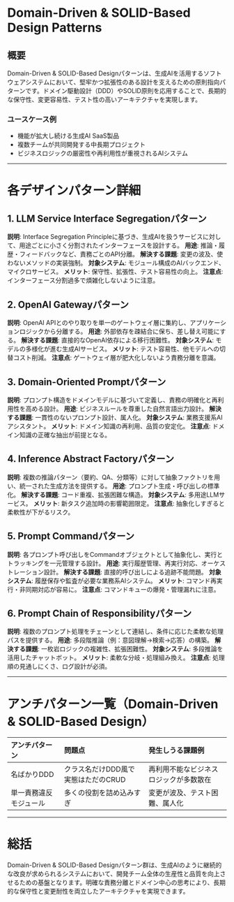 # Domain-Driven & SOLID-Based Design Patterns

## 概要

Domain-Driven & SOLID-Based Designパターンは、生成AIを活用するソフトウェアシステムにおいて、堅牢かつ拡張性のある設計を支えるための原則指向パターンです。ドメイン駆動設計（DDD）やSOLID原則を応用することで、長期的な保守性、変更容易性、テスト性の高いアーキテクチャを実現します。

### ユースケース例

* 機能が拡大し続ける生成AI SaaS製品
* 複数チームが共同開発する中長期プロジェクト
* ビジネスロジックの厳密性や再利用性が重視されるAIシステム

---

# 各デザインパターン詳細

## 1. LLM Service Interface Segregationパターン

**説明**: Interface Segregation Principleに基づき、生成AIを扱うサービスに対して、用途ごとに小さく分割されたインターフェースを設計する。
**用途**: 推論・履歴・フィードバックなど、責務ごとのAPI分離。
**解決する課題**: 変更の波及、使わないメソッドの実装強制。
**対象システム**: モジュール構成のAIバックエンド、マイクロサービス。
**メリット**: 保守性、拡張性、テスト容易性の向上。
**注意点**: インターフェース分割過多で煩雑化しないように注意。

## 2. OpenAI Gatewayパターン

**説明**: OpenAI APIとのやり取りを単一のゲートウェイ層に集約し、アプリケーションロジックから分離する。
**用途**: 外部依存を疎結合に保ち、差し替え可能にする。
**解決する課題**: 直接的なOpenAI依存による移行困難性。
**対象システム**: モデルの多様化が進む生成AIサービス。
**メリット**: テスト容易性、他モデルへの切替コスト削減。
**注意点**: ゲートウェイ層が肥大化しないよう責務分離を意識。

## 3. Domain-Oriented Promptパターン

**説明**: プロンプト構造をドメインモデルに基づいて定義し、責務の明確化と再利用性を高める設計。
**用途**: ビジネスルールを尊重した自然言語出力設計。
**解決する課題**: 一貫性のないプロンプト設計、属人化。
**対象システム**: 業務支援系AIアシスタント。
**メリット**: ドメイン知識の再利用、品質の安定化。
**注意点**: ドメイン知識の正確な抽出が前提となる。

## 4. Inference Abstract Factoryパターン

**説明**: 複数の推論パターン（要約、QA、分類等）に対して抽象ファクトリを用い、統一された生成方法を提供する。
**用途**: プロンプト生成・呼び出しの標準化。
**解決する課題**: コード重複、拡張困難な構造。
**対象システム**: 多用途LLMサービス。
**メリット**: 新タスク追加時の影響範囲限定。
**注意点**: 抽象化しすぎると柔軟性が下がるリスク。

## 5. Prompt Commandパターン

**説明**: 各プロンプト呼び出しをCommandオブジェクトとして抽象化し、実行とトラッキングを一元管理する設計。
**用途**: 実行履歴管理、再実行対応、オーケストレーション設計。
**解決する課題**: 直接的呼び出しによる追跡不能問題。
**対象システム**: 履歴保存や監査が必要な業務系AIシステム。
**メリット**: コマンド再実行・非同期対応が容易に。
**注意点**: コマンドキューの爆発・管理漏れに注意。

## 6. Prompt Chain of Responsibilityパターン

**説明**: 複数のプロンプト処理をチェーンとして連結し、条件に応じた柔軟な処理パスを提供する。
**用途**: 多段階推論（例：意図理解→検索→応答）の構築。
**解決する課題**: 一枚岩ロジックの複雑性、拡張困難性。
**対象システム**: 多段推論を活用したチャットボット。
**メリット**: 柔軟な分岐・処理組み換え。
**注意点**: 処理順の見通しにくさ、ログ設計が必須。

---

# アンチパターン一覧（Domain-Driven & SOLID-Based Design）

| アンチパターン     | 問題点                   | 発生しうる課題例            |
| :---------- | :-------------------- | :------------------ |
| 名ばかりDDD     | クラス名だけDDD風で実態はただのCRUD | 再利用不能なビジネスロジックが多数散在 |
| 単一責務違反モジュール | 多くの役割を詰め込みすぎ          | 変更が波及、テスト困難、属人化     |

---

# 総括

Domain-Driven & SOLID-Based Designパターン群は、生成AIのように継続的な改良が求められるシステムにおいて、開発チーム全体の生産性と品質を向上させるための基盤となります。明確な責務分離とドメイン中心の思考により、長期的な保守性と変更耐性を両立したアーキテクチャを実現できます。

